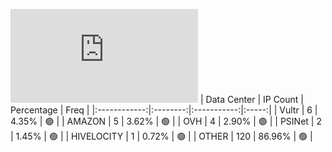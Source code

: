 ![Diagramm](https://github.com/obajay/StateSync-snapshots/blob/main/Projects/Juno/1/README.md)
| Data Center | IP Count | Percentage | Freq |
|:------------:|:--------:|:-----------:|:-----:|
| Vultr | 6 | 4.35% | 🟢 |
| AMAZON | 5 | 3.62% | 🟢 |
| OVH | 4 | 2.90% | 🟢 |
| PSINet | 2 | 1.45% | 🟢 |
| HIVELOCITY | 1 | 0.72% | 🟢 |
| OTHER | 120 | 86.96% | 🟢 |